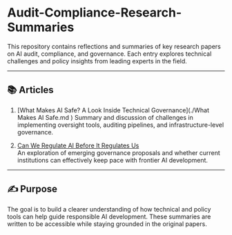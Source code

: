 # Audit-Compliance-Research-Summaries

This repository contains reflections and summaries of key research papers on AI audit, compliance, and governance. Each entry explores technical challenges and policy insights from leading experts in the field.

---

## 📚 Articles

 1. [What Makes AI Safe? A Look Inside Technical Governance](./What Makes AI Safe.md
)
   Summary and discussion of challenges in implementing oversight tools, auditing pipelines, and infrastructure-level governance.

2. [Can We Regulate AI Before It Regulates Us](./Can_We_Regulate_AI_Before_It_Regulates_Us.md)  
   An exploration of emerging governance proposals and whether current institutions can effectively keep pace with frontier AI development.

---

## ✍️ Purpose

The goal is to build a clearer understanding of how technical and policy tools can help guide responsible AI development. These summaries are written to be accessible while staying grounded in the original papers.

